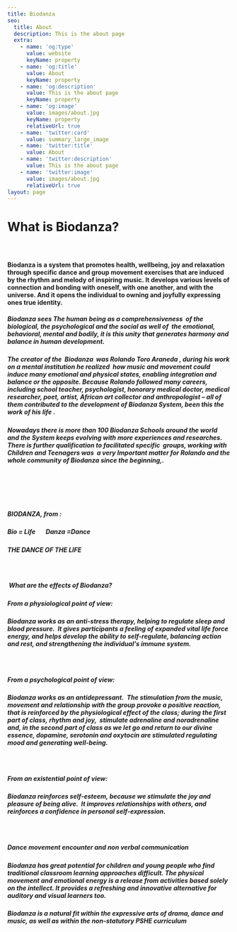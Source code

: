 ```yaml
---
title: Biodanza
seo:
  title: About
  description: This is the about page
  extra:
    - name: 'og:type'
      value: website
      keyName: property
    - name: 'og:title'
      value: About
      keyName: property
    - name: 'og:description'
      value: This is the about page
      keyName: property
    - name: 'og:image'
      value: images/about.jpg
      keyName: property
      relativeUrl: true
    - name: 'twitter:card'
      value: summary_large_image
    - name: 'twitter:title'
      value: About
    - name: 'twitter:description'
      value: This is the about page
    - name: 'twitter:image'
      value: images/about.jpg
      relativeUrl: true
layout: page
---
```

# &#xA;&#xA;What is Biodanza?

#####  

#### Biodanza is a system&#xA;that promotes health, wellbeing, joy and relaxation through specific&#xA;dance and group movement exercises that are induced by the rhythm and&#xA;melody of inspiring music. It develops various levels of connection and&#xA;bonding with oneself, with one another, and with the universe. And it opens the&#xA;individual to owning and joyfully expressing ones true identity. 

##### Biodanza sees The human being as a comprehensiveness  of the biological, the psychological and the&#xA;social as well of  the emotional,&#xA;behavioral, mental and bodily, it is this unity that generates harmony and&#xA;balance in human development.

##### The creator of the  Biodanza &#xA;was Rolando Toro Araneda , during his work on a mental institution he&#xA;realized  how music and movement could induce&#xA;many emotional and physical states, enabling integration and balance or the&#xA;opposite. Because Rolando followed many careers, including school teacher,&#xA;psychologist, honorary medical doctor, medical researcher, poet, artist,&#xA;African art collector and anthropologist – all of them contributed to the&#xA;development of Biodanza System, been this the work of his life .

##### Nowadays there is more than 100&#xA;Biodanza Schools around the world and the System keeps evolving with more&#xA;experiences and researches. There is further qualification to facilitated&#xA;specific  groups, working with Children&#xA;and Teenagers was  a very Important&#xA;matter for Rolando and the whole community of Biodanza since the beginning,.

#####  

#####  

##### BIODANZA, from :

##### Bio = Life       Danza =Dance

##### THE DANCE OF THE LIFE

#####  

#####  What&#xA;are the effects of Biodanza?

##### From a physiological&#xA;point of view:

##### Biodanza works as an anti-stress&#xA;therapy, helping to regulate sleep and blood pressure.  It gives&#xA;participants a feeling of expanded vital life force energy, and helps&#xA;develop the ability to self-regulate, balancing action and rest, and&#xA;strengthening the individual's immune system.

##### ​

##### From a psychological&#xA;point of view:

##### Biodanza works as an&#xA;antidepressant.  The stimulation from the music, movement and&#xA;relationship with the group provoke a positive reaction, that is&#xA;reinforced by the physiological effect of the class; during the first part of&#xA;class, rhythm and joy,  stimulate adrenaline and&#xA;noradrenaline and, in the second part of class as we let go and return to&#xA;our divine essence, dopamine, serotonin and oxytocin are stimulated&#xA;regulating mood and generating well-being.

#####  

##### From an existential point&#xA;of view:

##### Biodanza&#xA;reinforces self-esteem, because we stimulate the joy and pleasure of&#xA;being alive.  It improves relationships with others, and reinforces a&#xA;confidence in personal self-expression. 

#####  

##### Dance&#xA;movement encounter and non verbal communication

##### Biodanza has great potential for&#xA;children and young people who find traditional classroom learning approaches&#xA;difficult. The physical movement and emotional energy is a release from&#xA;activities based solely on the intellect. It provides a refreshing and&#xA;innovative alternative for auditory and visual learners too.

##### Biodanza is a natural fit within&#xA;the expressive arts of drama, dance and music, as well as within the non-statutory&#xA;PSHE curriculum
